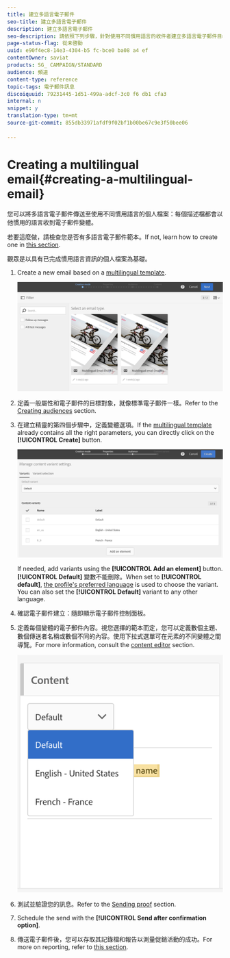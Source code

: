 ```yaml
---
title: 建立多語言電子郵件
seo-title: 建立多語言電子郵件
description: 建立多語言電子郵件
seo-description: 請依照下列步驟，針對使用不同慣用語言的收件者建立多語言電子郵件目標。
page-status-flag: 從未啓動
uuid: e90f4ec8-14e3-4304-b5 fc-bce0 ba08 a4 ef
contentOwner: saviat
products: SG_ CAMPAIGN/STANDARD
audience: 頻道
content-type: reference
topic-tags: 電子郵件訊息
discoiquuid: 79231445-1d51-499a-adcf-3c0 f6 db1 cfa3
internal: n
snippet: y
translation-type: tm+mt
source-git-commit: 855db33971afdf9f02bf1b00be67c9e3f50bee06

---
```



# Creating a multilingual email{#creating-a-multilingual-email}

您可以將多語言電子郵件傳送至使用不同慣用語言的個人檔案：每個描述檔都會以他慣用的語言收到電子郵件變體。

若要這麼做，請檢查您是否有多語言電子郵件範本。If not, learn how to create one in [this section](../../start/using/creating-a-multilingual-template.md).

觀眾是以具有已完成慣用語言資訊的個人檔案為基礎。

1. Create a new email based on a [multilingual template](../../start/using/creating-a-multilingual-template.md).

   ![](assets/multi_create1.png)

1. 定義一般屬性和電子郵件的目標對象，就像標準電子郵件一樣。Refer to the [Creating audiences](../../audiences/using/creating-audiences.md) section.
1. 在建立精靈的第四個步驟中，定義變體選項。If the [multilingual template](../../start/using/creating-a-multilingual-template.md) already contains all the right parameters, you can directly click on the **[!UICONTROL Create]** button.

   ![](assets/multi_create4.png)

   If needed, add variants using the **[!UICONTROL Add an element]** button. **[!UICONTROL Default]** 變數不能刪除。When set to **[!UICONTROL default]**, [the profile's preferred language](../../audiences/using/creating-profiles.md) is used to choose the variant. You can also set the **[!UICONTROL Default]** variant to any other language.

1. 確認電子郵件建立：隨即顯示電子郵件控制面板。
1. 定義每個變體的電子郵件內容。視您選擇的範本而定，您可以定義數個主題、數個傳送者名稱或數個不同的內容。使用下拉式選單可在元素的不同變體之間導覽。For more information, consult the [content editor](../../designing/using/about-email-content-design.md) section.

   ![](assets/multi_selectcontent.png)

1. 測試並驗證您的訊息。Refer to the [Sending proof](../../sending/using/managing-test-profiles-and-sending-proofs.md#sending-proofs) section.
1. Schedule the send with the **[!UICONTROL Send after confirmation option]**.
1. 傳送電子郵件後，您可以存取其記錄檔和報告以測量促銷活動的成功。For more on reporting, refer to [this section](../../reporting/using/about-dynamic-reports.md).

